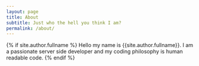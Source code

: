 ```yaml
---
layout: page
title: About
subtitle: Just who the hell you think I am?
permalink: /about/
---
```


{% if site.author.fullname %}
Hello my name is {{site.author.fullname}}. I am a passionate server side developer and my coding philosophy is human readable code.
{% endif %}
